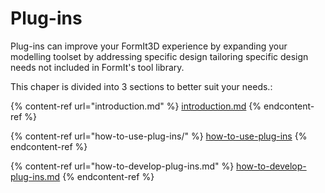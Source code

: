 # Plug-ins

Plug-ins can improve your FormIt3D experience by expanding your modelling  toolset by addressing specific design tailoring specific design needs not included in FormIt's tool library. 



This chaper is divided into 3 sections to better suit your needs.:

{% content-ref url="introduction.md" %}
[introduction.md](introduction.md)
{% endcontent-ref %}

{% content-ref url="how-to-use-plug-ins/" %}
[how-to-use-plug-ins](how-to-use-plug-ins/)
{% endcontent-ref %}

{% content-ref url="how-to-develop-plug-ins.md" %}
[how-to-develop-plug-ins.md](how-to-develop-plug-ins.md)
{% endcontent-ref %}



